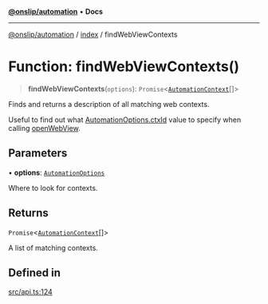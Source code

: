 [**@onslip/automation**](../../README.md) • **Docs**

***

[@onslip/automation](../../README.md) / [index](../README.md) / findWebViewContexts

# Function: findWebViewContexts()

> **findWebViewContexts**(`options`): `Promise`\<[`AutomationContext`](../interfaces/AutomationContext.md)[]\>

Finds and returns a description of all matching web contexts.

Useful to find out what [AutomationOptions.ctxId](../interfaces/AutomationOptions.md#ctxid) value to specify when calling [openWebView](openWebView.md).

## Parameters

• **options**: [`AutomationOptions`](../interfaces/AutomationOptions.md)

Where to look for contexts.

## Returns

`Promise`\<[`AutomationContext`](../interfaces/AutomationContext.md)[]\>

A list of matching contexts.

## Defined in

[src/api.ts:124](https://github.com/Onslip/automation/blob/13befc40996d96bb2935315b372b921212adc8b4/src/api.ts#L124)
